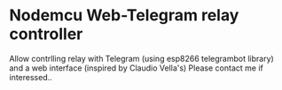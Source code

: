 # Nodemcu Web-Telegram relay controller
Allow contrlling relay with Telegram (using esp8266 telegrambot library) and a web interface (inspired by Claudio Vella's)
Please contact me if interessed..
